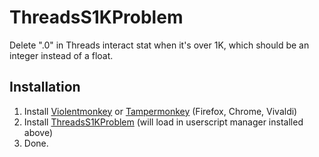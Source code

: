 # ThreadsS1KProblem

Delete ".0" in Threads interact stat when it's over 1K, which should be an integer instead of a float.

## Installation

1. Install [Violentmonkey](https://violentmonkey.github.io) or [Tampermonkey](https://www.tampermonkey.net/) (Firefox, Chrome, Vivaldi)
2. Install [ThreadsS1KProblem](https://greasyfork.org/zh-TW/scripts/496055-%E8%84%86%E7%9A%84%E5%8D%83%E5%96%9C%E5%95%8F%E9%A1%8C) (will load in userscript manager installed above)
3. Done.
